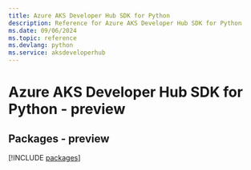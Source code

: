 ```yaml
---
title: Azure AKS Developer Hub SDK for Python
description: Reference for Azure AKS Developer Hub SDK for Python
ms.date: 09/06/2024
ms.topic: reference
ms.devlang: python
ms.service: aksdeveloperhub
---
```

# Azure AKS Developer Hub SDK for Python - preview
## Packages - preview
[!INCLUDE [packages](aks-developer-hub-index.md)]